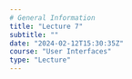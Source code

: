 ```yaml
---
# General Information
title: "Lecture 7"
subtitle: ""
date: "2024-02-12T15:30:35Z"
course: "User Interfaces"
type: "Lecture"
---
```

